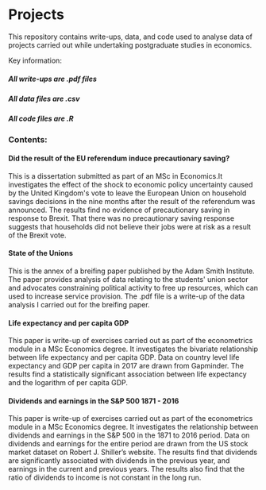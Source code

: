 # Projects

This repository contains write-ups, data, and code used to analyse data of projects carried out while undertaking postgraduate studies in economics.

Key information:

##### All write-ups are .pdf files

##### All data files are .csv

##### All code files are .R

### Contents:

#### Did the result of the EU referendum induce precautionary saving?
This is a dissertation submitted as part of an MSc in Economics.It investigates the effect of the shock to economic policy uncertainty caused by the United Kingdom's vote to leave the European Union on household savings decisions in the nine months after the result of the referendum was announced. The results find no evidence of precautionary saving in response to Brexit. That there was no precautionary saving response suggests that households did not believe their jobs were at risk as a result of the Brexit vote.

#### State of the Unions
This is the annex of a breifing paper published by the Adam Smith Institute. The paper provides analysis of data relating to the students' union sector and advocates constraining political activity to free up resources, which can used to increase service provision. The .pdf file is a write-up of the data analysis I carried out for the breifing paper.

#### Life expectancy and per capita GDP
This paper is write-up of exercises carried out as part of the econometrics module in a MSc Economics degree. It investigates the bivariate relationship between life expectancy and per capita GDP. Data on country level life expectancy and GDP per capita in 2017 are drawn from Gapminder. The results find a statistically significant association between life expectancy and the logarithm of per capita GDP.

#### Dividends and earnings in the S&P 500 1871 - 2016
This paper is write-up of exercises carried out as part of the econometrics module in a MSc Economics degree. It investigates the relationship between dividends and earnings in the S\&P 500 in the 1871 to 2016 period. Data on dividends and earnings for the entire period are drawn from the US stock market dataset on Robert J. Shiller’s website. The results find that dividends are significantly associated with dividends in the previous year, and earnings in the current and previous years. The results also find that the ratio of dividends to income is not constant in the long run.
